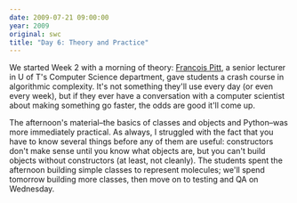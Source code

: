 ```yaml
---
date: 2009-07-21 09:00:00
year: 2009
original: swc
title: "Day 6: Theory and Practice"
---
```

<p>We started Week 2 with a morning of theory: <a href="http://www.cs.utoronto.ca/~fpitt">Francois Pitt</a>, a senior lecturer in U of T's Computer Science department, gave students a crash course in algorithmic complexity.  It's not something they'll use every day (or even every week), but if they ever have a conversation with a computer scientist about making something go faster, the odds are good it'll come up.</p>
<p>The afternoon's material–the basics of classes and objects and Python–was more immediately practical. As always, I struggled with the fact that you have to know several things before any of them are useful: constructors don't make sense until you know what objects are, but you can't build objects without constructors (at least, not cleanly).  The students spent the afternoon building simple classes to represent molecules; we'll spend tomorrow building more classes, then move on to testing and QA on Wednesday.</p>
